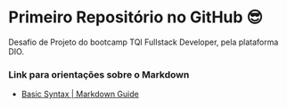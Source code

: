 # Primeiro Repositório no GitHub 😎
Desafio de Projeto do bootcamp TQI Fullstack Developer, pela plataforma DIO.

### Link para orientações sobre o Markdown 
- [Basic Syntax | Markdown Guide](https://www.markdownguide.org/basic-syntax/)
